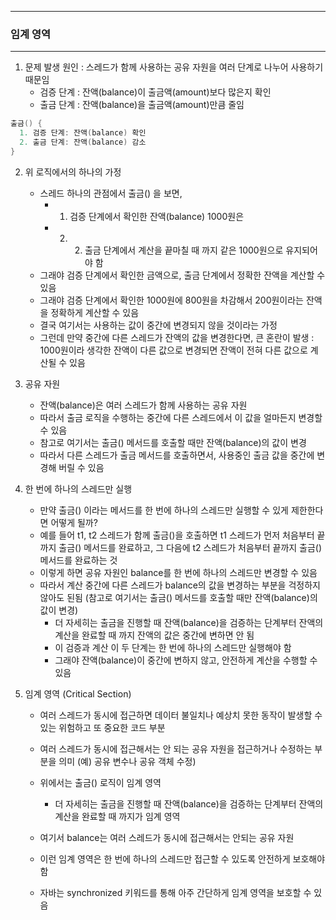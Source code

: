 -----
### 임계 영역
-----
1. 문제 발생 원인 : 스레드가 함께 사용하는 공유 자원을 여러 단계로 나누어 사용하기 때문임
   - 검증 단계 : 잔액(balance)이 출금액(amount)보다 많은지 확인
   - 출금 단계 : 잔액(balance)을 출금액(amount)만큼 줄임

```java
출금() {
  1. 검증 단계: 잔액(balance) 확인
  2. 출금 단계: 잔액(balance) 감소
}
```

2. 위 로직에서의 하나의 가정
   - 스레드 하나의 관점에서 출금() 을 보면,
     + 1. 검증 단계에서 확인한 잔액(balance) 1000원은
     + 2. 2. 출금 단계에서 계산을 끝마칠 때 까지 같은 1000원으로 유지되어야 함
   - 그래야 검증 단계에서 확인한 금액으로, 출금 단계에서 정확한 잔액을 계산할 수 있음
   - 그래야 검증 단계에서 확인한 1000원에 800원을 차감해서 200원이라는 잔액을 정확하게 계산할 수 있음
   - 결국 여기서는 사용하는 값이 중간에 변경되지 않을 것이라는 가정
   - 그런데 만약 중간에 다른 스레드가 잔액의 값을 변경한다면, 큰 혼란이 발생 : 1000원이라 생각한 잔액이 다른 값으로 변경되면 잔액이 전혀 다른 값으로 계산될 수 있음

3. 공유 자원
   - 잔액(balance)은 여러 스레드가 함께 사용하는 공유 자원
   - 따라서 출금 로직을 수행하는 중간에 다른 스레드에서 이 값을 얼마든지 변경할 수 있음
   - 참고로 여기서는 출금() 메서드를 호출할 때만 잔액(balance)의 값이 변경
   - 따라서 다른 스레드가 출금 메서드를 호출하면서, 사용중인 출금 값을 중간에 변경해 버릴 수 있음

4. 한 번에 하나의 스레드만 실행
   - 만약 출금() 이라는 메서드를 한 번에 하나의 스레드만 실행할 수 있게 제한한다면 어떻게 될까?
   - 예를 들어 t1, t2 스레드가 함께 출금()을 호출하면 t1 스레드가 먼저 처음부터 끝까지 출금() 메서드를 완료하고, 그 다음에 t2 스레드가 처음부터 끝까지 출금() 메서드를 완료하는 것
   - 이렇게 하면 공유 자원인 balance를 한 번에 하나의 스레드만 변경할 수 있음
   - 따라서 계산 중간에 다른 스레드가 balance의 값을 변경하는 부분을 걱정하지 않아도 된됨 (참고로 여기서는 출금() 메서드를 호출할 때만 잔액(balance)의 값이 변경)
      + 더 자세히는 출금을 진행할 때 잔액(balance)을 검증하는 단계부터 잔액의 계산을 완료할 때 까지 잔액의 값은 중간에 변하면 안 됨
      + 이 검증과 계산 이 두 단계는 한 번에 하나의 스레드만 실행해야 함
      + 그래야 잔액(balance)이 중간에 변하지 않고, 안전하게 계산을 수행할 수 있음

5. 임계 영역 (Critical Section)
   - 여러 스레드가 동시에 접근하면 데이터 불일치나 예상치 못한 동작이 발생할 수 있는 위험하고 또 중요한 코드 부분
   - 여러 스레드가 동시에 접근해서는 안 되는 공유 자원을 접근하거나 수정하는 부분을 의미 (예) 공유 변수나 공유 객체 수정)
   - 위에서는 출금() 로직이 임계 영역
     + 더 자세히는 출금을 진행할 때 잔액(balance)을 검증하는 단계부터 잔액의 계산을 완료할 때 까지가 임계 영역

   - 여기서 balance는 여러 스레드가 동시에 접근해서는 안되는 공유 자원
   - 이런 임계 영역은 한 번에 하나의 스레드만 접근할 수 있도록 안전하게 보호해야 함
   - 자바는 synchronized 키워드를 통해 아주 간단하게 임계 영역을 보호할 수 있음
